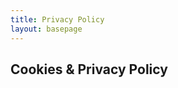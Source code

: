 ```yaml
---
title: Privacy Policy
layout: basepage
---
```


<h2>Cookies & Privacy Policy </h2>
<div class="container">
    <script id="CookieDeclaration" src="https://consent.cookiebot.com/00973175-70f6-4b80-8f2d-840a67b1232d/cd.js" type="text/javascript" async></script>
</div>